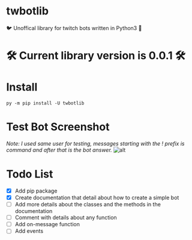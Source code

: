 # twbotlib
🐦 Unoffical library for twitch bots written in Python3 🤖

# 🛠 Current library version is 0.0.1 🛠

# Install

```
py -m pip install -U twbotlib
```

# Test Bot Screenshot
*Note: I used same user for testing, messages starting with the ! prefix is command and after that is the bot answer.*
![alt](https://i.imgur.com/yt4VKhW.png)

# Todo List
- [x] Add pip package
- [x] Create documentation that detail about how to create a simple bot
- [ ] Add more details about the classes and the methods in the documentation
- [ ] Comment with details about any function
- [ ] Add on-message function
- [ ] Add events
